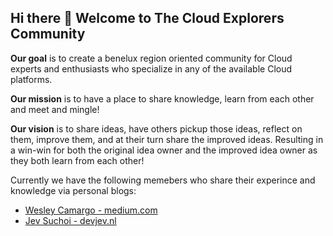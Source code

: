 ## Hi there 👋 Welcome to The Cloud Explorers Community


**Our goal** is to create a benelux region oriented community for Cloud experts and enthusiasts who specialize in any of the available Cloud platforms.

**Our mission** is to have a place to share knowledge, learn from each other and meet and mingle!

**Our vision** is to share ideas, have others pickup those ideas, reflect on them, improve them, and at their turn share the improved ideas. 
Resulting in a win-win for both the original idea owner and the improved idea owner as they both learn from each other!

Currently we have the following memebers who share their experince and knowledge via personal blogs:

- [Wesley Camargo - medium.com](https://camargo-wes.medium.com/)
- [Jev Suchoi - devjev.nl](https://www.devjev.nl)
